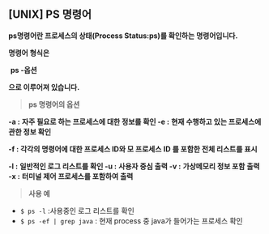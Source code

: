 ## [UNIX] PS 명령어

**ps명령어란 프로세스의 상태(Process Status:ps)를 확인하는 명령어입니다.**



**명령어 형식은**

​     **ps -옵션**

 **으로 이루어져 있습니다.**



>  **ps 명령어의 옵션**

  **-a :** **자주 필요로 하는 프로세스에 대한 정보를 확인
  -e :** **현재 수행하고 있는 프로세스에 관한 정보 확인**

  **-f :  각각의 명령어에 대한 프로세스 ID와 모 프로세스** **ID
      를 포함한 전체 리스트를 표시**

  **-l  :** **일반적인 로그 리스트를 확인
  -u :** **사용자 중심 출력
  -v :** **가상메모리 정보 포함 출력
  -x :** **터미널 제어 프로세스를 포함하여 출력**

 

>  **사용 예**

* `$ ps -l` :사용중인 로그 리스트를 확인
* `$ ps -ef | grep java` : 현재 process 중 java가 들어가는 프로세스 확인